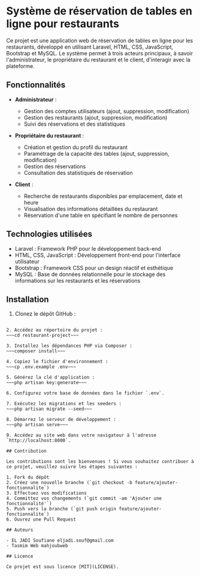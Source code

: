 # Système de réservation de tables en ligne pour restaurants

Ce projet est une application web de réservation de tables en ligne pour les restaurants, développé en utilisant Laravel, HTML, CSS, JavaScript, Bootstrap et MySQL. Le système permet à trois acteurs principaux, à savoir l'administrateur, le propriétaire du restaurant et le client, d'interagir avec la plateforme.

## Fonctionnalités

- **Administrateur** :
    - Gestion des comptes utilisateurs (ajout, suppression, modification)
    - Gestion des restaurants (ajout, suppression, modification)
    - Suivi des réservations et des statistiques

- **Propriétaire du restaurant** :
    - Création et gestion du profil du restaurant
    - Paramétrage de la capacité des tables (ajout, suppression, modification)
    - Gestion des réservations 
    - Consultation des statistiques de réservation

- **Client** :
    - Recherche de restaurants disponibles par emplacement, date et heure
    - Visualisation des informations détaillées du restaurant
    - Réservation d'une table en spécifiant le nombre de personnes
   

## Technologies utilisées

- Laravel : Framework PHP pour le développement back-end
- HTML, CSS, JavaScript : Développement front-end pour l'interface utilisateur
- Bootstrap : Framework CSS pour un design réactif et esthétique
- MySQL : Base de données relationnelle pour le stockage des informations sur les restaurants et les réservations

## Installation

1. Clonez le dépôt GitHub :
~~~git clone https://github.com/soufianeljadi/restaurant-project ~~~

2. Accédez au répertoire du projet :
~~~cd restaurant-project~~~

3. Installez les dépendances PHP via Composer :
~~~composer install~~~

4. Copiez le fichier d'environnement :
~~~cp .env.example .env~~~

5. Générez la clé d'application :
~~~php artisan key:generate~~~

6. Configurez votre base de données dans le fichier `.env`.

7. Exécutez les migrations et les seeders :
~~~php artisan migrate --seed~~~

8. Démarrez le serveur de développement :
~~~php artisan serve~~~

9. Accédez au site web dans votre navigateur à l'adresse `http://localhost:8000`.

## Contribution

Les contributions sont les bienvenues ! Si vous souhaitez contribuer à ce projet, veuillez suivre les étapes suivantes :

1. Fork du dépôt
2. Créez une nouvelle branche (`git checkout -b feature/ajouter-fonctionnalite`)
3. Effectuez vos modifications
4. Committez vos changements (`git commit -am 'Ajouter une fonctionnalité'`)
5. Push vers la branche (`git push origin feature/ajouter-fonctionnalite`)
6. Ouvrez une Pull Request

## Auteurs

- EL JADI Soufiane eljadi.souf@gmail.com
- Tasmim Web mahjoubweb

## Licence

Ce projet est sous licence [MIT](LICENSE).
